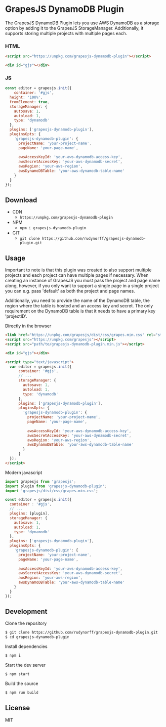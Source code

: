 # GrapesJS DynamoDB Plugin

The GrapesJS DynamoDB Plugin lets you use AWS DynamoDB as a storage option by adding it to the GrapesJS StorageManager. Additionally, it supports storing multiple projects with multiple pages each.

### HTML
```html
<script src="https://unpkg.com/grapesjs-dynamodb-plugin"></script>

<div id="gjs"></div>
```

### JS
```js
const editor = grapesjs.init({
	container: '#gjs',
  height: '100%',
  fromElement: true,
  storageManager: {
    autosave: 1,
    autoload: 1,
    type: 'dynamodb'
  },
  plugins: ['grapesjs-dynamodb-plugin'],
  pluginsOpts: {
    'grapesjs-dynamodb-plugin': { 
      projectName: 'your-project-name',
      pageName: 'your-page-name',
      
      awsAccessKeyId: 'your-aws-dynamodb-access-key',
      awsSecretAccessKey: 'your-aws-dynamodb-secret',
      awsRegion: 'your-aws-region',
      awsDynamoDBTable: 'your-aws-dynamodb-table-name'
    }
  }
});
```



## Download

* CDN
  * `https://unpkg.com/grapesjs-dynamodb-plugin`
* NPM
  * `npm i grapesjs-dynamodb-plugin`
* GIT
  * `git clone https://github.com/rudynorff/grapesjs-dynamodb-plugin.git`



## Usage

Important to note is that this plugin was created to also support multiple projects and each project can have multiple pages if
necessary. When creating an instance of GrapesJS you must pass the project and page name along, however, if you only want to support a single page in a single project you can e.g. pass 'default' as both the project and page names.

Additionally, you need to provide the name of the DynamoDB table, the region where the table is hosted and an access key and secret. The only requirement on the DynamoDB table is that it needs to have a primary key 'projectID'.

Directly in the browser
```html
<link href="https://unpkg.com/grapesjs/dist/css/grapes.min.css" rel="stylesheet"/>
<script src="https://unpkg.com/grapesjs"></script>
<script src="path/to/grapesjs-dynamodb-plugin.min.js"></script>

<div id="gjs"></div>

<script type="text/javascript">
  var editor = grapesjs.init({
      container: '#gjs',
      // ...
      storageManager: {
        autosave: 1,
        autoload: 1,
        type: 'dynamodb'
      },
      plugins: ['grapesjs-dynamodb-plugin'],
      pluginsOpts: {
        'grapesjs-dynamodb-plugin': { 
          projectName: 'your-project-name',
          pageName: 'your-page-name',
          
          awsAccessKeyId: 'your-aws-dynamodb-access-key',
          awsSecretAccessKey: 'your-aws-dynamodb-secret',
          awsRegion: 'your-aws-region',
          awsDynamoDBTable: 'your-aws-dynamodb-table-name'
        }
      }
  });
</script>
```

Modern javascript
```js
import grapesjs from 'grapesjs';
import plugin from 'grapesjs-dynamodb-plugin';
import 'grapesjs/dist/css/grapes.min.css';

const editor = grapesjs.init({
  container : '#gjs',
  // ...
  plugins: [plugin],
  storageManager: {
    autosave: 1,
    autoload: 1,
    type: 'dynamodb'
  },
  plugins: ['grapesjs-dynamodb-plugin'],
  pluginsOpts: {
    'grapesjs-dynamodb-plugin': { 
      projectName: 'your-project-name',
      pageName: 'your-page-name',
      
      awsAccessKeyId: 'your-aws-dynamodb-access-key',
      awsSecretAccessKey: 'your-aws-dynamodb-secret',
      awsRegion: 'your-aws-region',
      awsDynamoDBTable: 'your-aws-dynamodb-table-name'
    }
  }
});
```



## Development

Clone the repository

```sh
$ git clone https://github.com/rudynorff/grapesjs-dynamodb-plugin.git
$ cd grapesjs-dynamodb-plugin
```

Install dependencies

```sh
$ npm i
```

Start the dev server

```sh
$ npm start
```

Build the source

```sh
$ npm run build
```



## License

MIT
